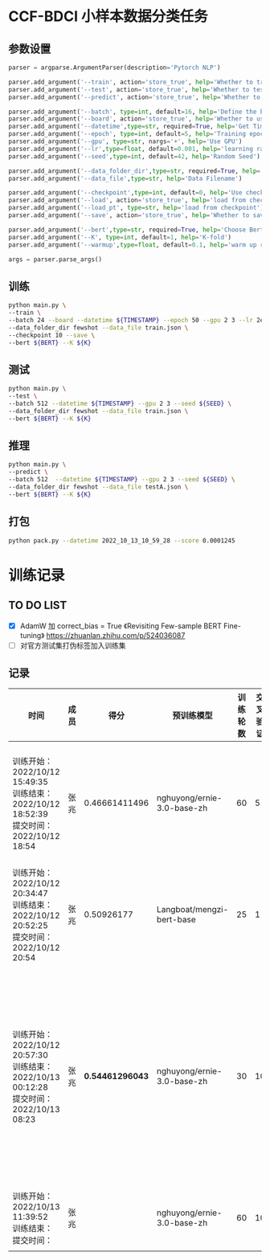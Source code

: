 # CCF-BDCI 小样本数据分类任务

## 参数设置

```python
parser = argparse.ArgumentParser(description='Pytorch NLP')

parser.add_argument('--train', action='store_true', help='Whether to train')
parser.add_argument('--test', action='store_true', help='Whether to test')
parser.add_argument('--predict', action='store_true', help='Whether to predict')

parser.add_argument('--batch', type=int, default=16, help='Define the batch size')
parser.add_argument('--board', action='store_true', help='Whether to use tensorboard')
parser.add_argument('--datetime',type=str, required=True, help='Get Time Stamp')
parser.add_argument('--epoch', type=int, default=5, help='Training epochs')
parser.add_argument('--gpu', type=str, nargs='+', help='Use GPU')
parser.add_argument('--lr',type=float, default=0.001, help='learning rate')
parser.add_argument('--seed',type=int, default=42, help='Random Seed')

parser.add_argument('--data_folder_dir',type=str, required=True, help='Data Folder Location')
parser.add_argument('--data_file',type=str, help='Data Filename')

parser.add_argument('--checkpoint',type=int, default=0, help='Use checkpoint')
parser.add_argument('--load', action='store_true', help='load from checkpoint')
parser.add_argument('--load_pt', type=str, help='load from checkpoint')
parser.add_argument('--save', action='store_true', help='Whether to save model')

parser.add_argument('--bert',type=str, required=True, help='Choose Bert')
parser.add_argument('--K', type=int, default=1, help='K-fold')
parser.add_argument('--warmup',type=float, default=0.1, help='warm up ratio')

args = parser.parse_args()
```

## 训练

```bash
python main.py \
--train \
--batch 24 --board --datetime ${TIMESTAMP} --epoch 50 --gpu 2 3 --lr 2e-5 --seed ${SEED} \
--data_folder_dir fewshot --data_file train.json \
--checkpoint 10 --save \
--bert ${BERT} --K ${K}
```

## 测试

```bash
python main.py \
--test \
--batch 512 --datetime ${TIMESTAMP} --gpu 2 3 --seed ${SEED} \
--data_folder_dir fewshot --data_file train.json \
--bert ${BERT} --K ${K}
```

## 推理

```bash
python main.py \
--predict \
--batch 512  --datetime ${TIMESTAMP} --gpu 2 3 --seed ${SEED} \
--data_folder_dir fewshot --data_file testA.json \
--bert ${BERT} --K ${K}
```

## 打包

```bash
python pack.py --datetime 2022_10_13_10_59_28 --score 0.0001245
```

# 训练记录

## TO DO LIST

- [X] AdamW  加 correct_bias = True 《Revisiting Few-sample BERT Fine-tuning》 https://zhuanlan.zhihu.com/p/524036087
- [ ] 对官方测试集打伪标签加入训练集

## 记录

| 时间                                                                                             | 成员 | 得分                    | 预训练模型                 | 训练轮数 | 交叉验证 | 其他设置                                                              | 训练集+验证集得分                                                                                                                                                                                                                                                                                                                                                                                     | 验证集得分                                                                                                                            |
| ------------------------------------------------------------------------------------------------ | ---- | ----------------------- | -------------------------- | -------- | -------- | --------------------------------------------------------------------- | ----------------------------------------------------------------------------------------------------------------------------------------------------------------------------------------------------------------------------------------------------------------------------------------------------------------------------------------------------------------------------------------------------- | ------------------------------------------------------------------------------------------------------------------------------------- |
| 训练开始：2022/10/12 15:49:35<br />训练结束：2022/10/12 18:52:39<br />提交时间：2022/10/12 18:54 | 张兆 | 0.46661411496           | nghuyong/ernie-3.0-base-zh | 60       | 5        | warmup 0.1（用的可能不对）<br />2080Ti*2 batch=24<br />random_seed=42 | best_1.pt : 0.7630403185746878<br />best_2.pt : 0.785194086089213<br />best_3.pt : 0.8484339825318716<br />best_4.pt : 0.8481442706893945<br />best_5.pt : 0.8564035464087444<br />bagging : 0.9039802357258913                                                                                                                                                                                       | 0.474196<br />0.436003<br />0.444065<br />0.501953<br />0.502899                                                                      |
| 训练开始：2022/10/12 20:34:47<br />训练结束：2022/10/12 20:52:25<br />提交时间：2022/10/12 20:54 | 张兆 | 0.50926177              | Langboat/mengzi-bert-base  | 25       | 1        | 2080Ti*2 batch=24<br />random_seed=42<br />random_split_ratio=0.8     | 0.9035649164096997                                                                                                                                                                                                                                                                                                                                                                                    | 0.555419                                                                                                                              |
| 训练开始：2022/10/12 20:57:30<br />训练结束：2022/10/13 00:12:28<br />提交时间：2022/10/13 08:23 | 张兆 | **0.54461296043** | nghuyong/ernie-3.0-base-zh | 30       | 10       | 2080Ti*2 batch=24<br />random_seed=42                                 | best_1.pt : 0.9501953736953739<br /> best_2.pt : 0.8090291204084319<br />best_3.pt : 0.6498208126075585<br />best_4.pt : 0.9427773331560824<br />best_5.pt : 0.9111302191404046<br />best_6.pt : 0.8292753225364519<br />best_7.pt : 0.8938565221741899<br />best_8.pt : 0.9537918662275343<br />best_9.pt : 0.7997188727837208<br />best_10.pt : 0.8814895748089789<br />bagging : 0.954136902855915 | 0.580996<br />0.525019<br />0.518575<br />0.560631<br />0.514446<br />0.470862<br />0.429101<br />0.598384<br />0.456735<br />0.57741 |
| 训练开始：2022/10/13 11:39:52<br />训练结束：<br />提交时间：                                    | 张兆 |                         | nghuyong/ernie-3.0-base-zh | 60       | 10       | 2080Ti*2 batch=24<br />random_seed=42<br />correct_bias = True        |                                                                                                                                                                                                                                                                                                                                                                                                       |                                                                                                                                       |
|                                                                                                  |      |                         |                            |          |          |                                                                       |                                                                                                                                                                                                                                                                                                                                                                                                       |                                                                                                                                       |
